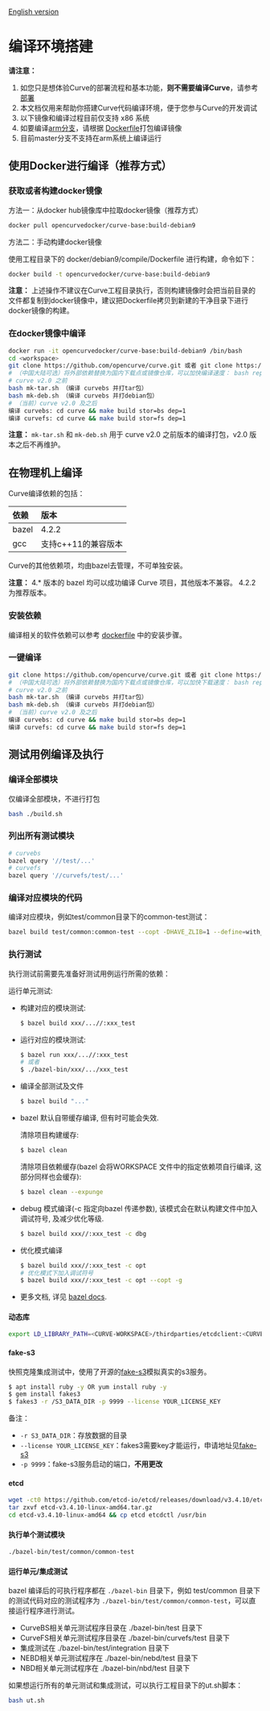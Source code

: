 [English version](../en/build_and_run_en.md)

# 编译环境搭建

**请注意：**

1. 如您只是想体验Curve的部署流程和基本功能，**则不需要编译Curve**，请参考 [部署](https://github.com/opencurve/curveadm/wiki)
2. 本文档仅用来帮助你搭建Curve代码编译环境，便于您参与Curve的开发调试
3. 以下镜像和编译过程目前仅支持 x86 系统
4. 如要编译[arm分支](https://github.com/opencurve/curve/pull/2408)，请根据 [Dockerfile](https://github.com/opencurve/curve/blob/master/docker/debian9/compile/Dockerfile)打包编译镜像
5. 目前master分支不支持在arm系统上编译运行

## 使用Docker进行编译（推荐方式）

### 获取或者构建docker镜像

方法一：从docker hub镜像库中拉取docker镜像（推荐方式）

```bash
docker pull opencurvedocker/curve-base:build-debian9
```

方法二：手动构建docker镜像

使用工程目录下的 docker/debian9/compile/Dockerfile 进行构建，命令如下：

```bash
docker build -t opencurvedocker/curve-base:build-debian9
```

**注意：** 上述操作不建议在Curve工程目录执行，否则构建镜像时会把当前目录的文件都复制到docker镜像中，建议把Dockerfile拷贝到新建的干净目录下进行docker镜像的构建。

### 在docker镜像中编译

```bash
docker run -it opencurvedocker/curve-base:build-debian9 /bin/bash
cd <workspace>
git clone https://github.com/opencurve/curve.git 或者 git clone https://gitee.com/mirrors/curve.git
# （中国大陆可选）将外部依赖替换为国内下载点或镜像仓库，可以加快编译速度： bash replace-curve-repo.sh
# curve v2.0 之前
bash mk-tar.sh （编译 curvebs 并打tar包）
bash mk-deb.sh （编译 curvebs 并打debian包）
# （当前）curve v2.0 及之后
编译 curvebs: cd curve && make build stor=bs dep=1
编译 curvefs: cd curve && make build stor=fs dep=1
```

**注意：** `mk-tar.sh` 和 `mk-deb.sh` 用于 curve v2.0 之前版本的编译打包，v2.0 版本之后不再维护。

## 在物理机上编译

Curve编译依赖的包括：

| 依赖 | 版本 |
|:-- |:-- |
| bazel | 4.2.2 |
| gcc   | 支持c++11的兼容版本 |

Curve的其他依赖项，均由bazel去管理，不可单独安装。

**注意：** 4.* 版本的 bazel 均可以成功编译 Curve 项目，其他版本不兼容。
4.2.2 为推荐版本。

### 安装依赖

编译相关的软件依赖可以参考 [dockerfile](../../docker/debian9/compile/Dockerfile) 中的安装步骤。

### 一键编译

```bash
git clone https://github.com/opencurve/curve.git 或者 git clone https://gitee.com/mirrors/curve.git
# （中国大陆可选）将外部依赖替换为国内下载点或镜像仓库，可以加快下载速度： bash replace-curve-repo.sh
# curve v2.0 之前
bash mk-tar.sh （编译 curvebs 并打tar包）
bash mk-deb.sh （编译 curvebs 并打debian包）
# （当前）curve v2.0 及之后
编译 curvebs: cd curve && make build stor=bs dep=1
编译 curvefs: cd curve && make build stor=fs dep=1
```

## 测试用例编译及执行

### 编译全部模块

仅编译全部模块，不进行打包
```bash
bash ./build.sh
```

### 列出所有测试模块

```bash
# curvebs
bazel query '//test/...'
# curvefs
bazel query '//curvefs/test/...'
```

### 编译对应模块的代码

编译对应模块，例如test/common目录下的common-test测试：

```bash
bazel build test/common:common-test --copt -DHAVE_ZLIB=1 --define=with_glog=true --compilation_mode=dbg --define=libunwind=true
```

### 执行测试

执行测试前需要先准备好测试用例运行所需的依赖：

运行单元测试:
- 构建对应的模块测试:
  ```bash
  $ bazel build xxx/...//:xxx_test
  ```
- 运行对应的模块测试:
  ```bash
  $ bazel run xxx/...//:xxx_test
  # 或者
  $ ./bazel-bin/xxx/.../xxx_test
  ```
- 编译全部测试及文件
  ```bash
  $ bazel build "..."
  ```
- bazel 默认自带缓存编译, 但有时可能会失效.
  
  清除项目构建缓存:
  ```bash
  $ bazel clean
  ```
  
  清除项目依赖缓存(bazel 会将WORKSPACE 文件中的指定依赖项自行编译, 这部分同样也会缓存):
  ```bash
  $ bazel clean --expunge
  ```
- debug 模式编译(-c 指定向bazel 传递参数), 该模式会在默认构建文件中加入调试符号, 及减少优化等级.
  ```bash
  $ bazel build xxx//:xxx_test -c dbg
  ```
- 优化模式编译
  ```bash
  $ bazel build xxx//:xxx_test -c opt
  # 优化模式下加入调试符号
  $ bazel build xxx//:xxx_test -c opt --copt -g
  ```
- 更多文档, 详见 [bazel docs](https://bazel.build/docs).

#### 动态库

```bash
export LD_LIBRARY_PATH=<CURVE-WORKSPACE>/thirdparties/etcdclient:<CURVE-WORKSPACE>/thirdparties/aws-sdk/usr/lib:/usr/local/lib:${LD_LIBRARY_PATH}
```

#### fake-s3

快照克隆集成测试中，使用了开源的[fake-s3](https://github.com/jubos/fake-s3)模拟真实的s3服务。

```bash
$ apt install ruby -y OR yum install ruby -y
$ gem install fakes3
$ fakes3 -r /S3_DATA_DIR -p 9999 --license YOUR_LICENSE_KEY
```

备注：

- `-r S3_DATA_DIR`：存放数据的目录
- `--license YOUR_LICENSE_KEY`：fakes3需要key才能运行，申请地址见[fake-s3](https://github.com/jubos/fake-s3)
- `-p 9999`：fake-s3服务启动的端口，**不用更改**

#### etcd

```bash
wget -ct0 https://github.com/etcd-io/etcd/releases/download/v3.4.10/etcd-v3.4.10-linux-amd64.tar.gz
tar zxvf etcd-v3.4.10-linux-amd64.tar.gz
cd etcd-v3.4.10-linux-amd64 && cp etcd etcdctl /usr/bin
```

#### 执行单个测试模块

```bash
./bazel-bin/test/common/common-test
```

#### 运行单元/集成测试

bazel 编译后的可执行程序都在 `./bazel-bin` 目录下，例如 test/common 目录下的测试代码对应的测试程序为 `./bazel-bin/test/common/common-test`，可以直接运行程序进行测试。
- CurveBS相关单元测试程序目录在 ./bazel-bin/test 目录下
- CurveFS相关单元测试程序目录在 ./bazel-bin/curvefs/test 目录下
- 集成测试在 ./bazel-bin/test/integration 目录下
- NEBD相关单元测试程序在 ./bazel-bin/nebd/test 目录下
- NBD相关单元测试程序在 ./bazel-bin/nbd/test 目录下

如果想运行所有的单元测试和集成测试，可以执行工程目录下的ut.sh脚本：

```bash
bash ut.sh
```
